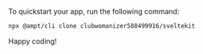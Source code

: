 To quickstart your app, run the following command: 

```bash
npx @ampt/cli clone clubwomanizer588499916/sveltekit
```

Happy coding!